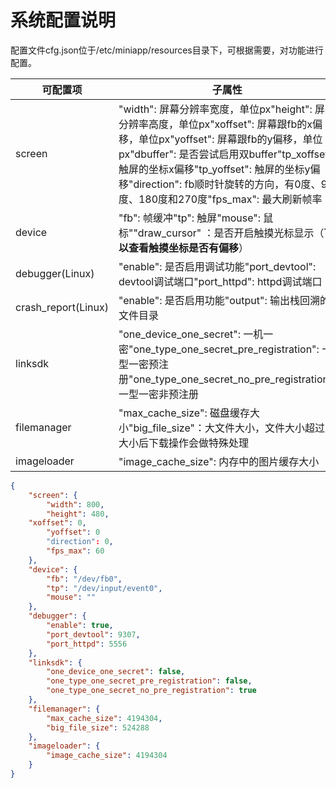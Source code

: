 # 系统配置说明

配置文件cfg.json位于/etc/miniapp/resources目录下，可根据需要，对功能进行配置。

| 可配置项            | 子属性                                                       | 默认值                                                       |
| ------------------- | ------------------------------------------------------------ | ------------------------------------------------------------ |
| screen              | "width": 屏幕分辨率宽度，单位px"height": 屏幕分辨率高度，单位px"xoffset": 屏幕跟fb的x偏移，单位px"yoffset": 屏幕跟fb的y偏移，单位px"dbuffer": 是否尝试启用双buffer"tp_xoffset": 触屏的坐标x偏移"tp_yoffset": 触屏的坐标y偏移"direction": fb顺时针旋转的方向，有0度、90度、180度和270度"fps_max": 最大刷新帧率 | "width": fb_width"height": fb_height"xoffset": 0"yoffset": 0"dbuffer": false"tp_xoffset": 0"tp_yoffset": 0"direction": 0"fps_max": 60 |
| device              | "fb": 帧缓冲"tp": 触屏"mouse": 鼠标""draw_cursor" ：是否开启触摸光标显示（**可以查看触摸坐标是否有偏移**） | "fb": "/dev/fb0","tp": "/dev/input/event0","mouse": """draw_cursor" : false |
| debugger(Linux)     | "enable": 是否启用调试功能"port_devtool": devtool调试端口"port_httpd": httpd调试端口 | "enable": false"port_devtool": 9307"port_httpd": 5556        |
| crash_report(Linux) | "enable": 是否启用功能"output": 输出栈回溯的文件目录         | "enable": false"output": "/data/miniapp/data/crash_report"   |
| linksdk             | "one_device_one_secret": 一机一密"one_type_one_secret_pre_registration": 一型一密预注册"one_type_one_secret_no_pre_registration": 一型一密非预注册 | "one_device_one_secret": false"one_type_one_secret_pre_registration": false"one_type_one_secret_no_pre_registration": false |
| filemanager         | "max_cache_size": 磁盘缓存大小"big_file_size"：大文件大小，文件大小超过此大小后下载操作会做特殊处理 | "max_cache_size": 4194304,<br/>"big_file_size": 524288       |
| imageloader         | "image_cache_size": 内存中的图片缓存大小                     | "image_cache_size": 4194304                                  |

```json
{
	"screen": {
		"width": 800,
		"height": 480,
    "xoffset": 0,
		"yoffset": 0
		"direction": 0,
		"fps_max": 60
	},
	"device": {
		"fb": "/dev/fb0",
		"tp": "/dev/input/event0",
		"mouse": ""
	},
	"debugger": {
		"enable": true,
		"port_devtool": 9307,
		"port_httpd": 5556
	},
	"linksdk": {
		"one_device_one_secret": false,
		"one_type_one_secret_pre_registration": false,
		"one_type_one_secret_no_pre_registration": true
	},
	"filemanager": {
		"max_cache_size": 4194304,
		"big_file_size": 524288
	},
	"imageloader": {
		"image_cache_size": 4194304
	}
}
```

